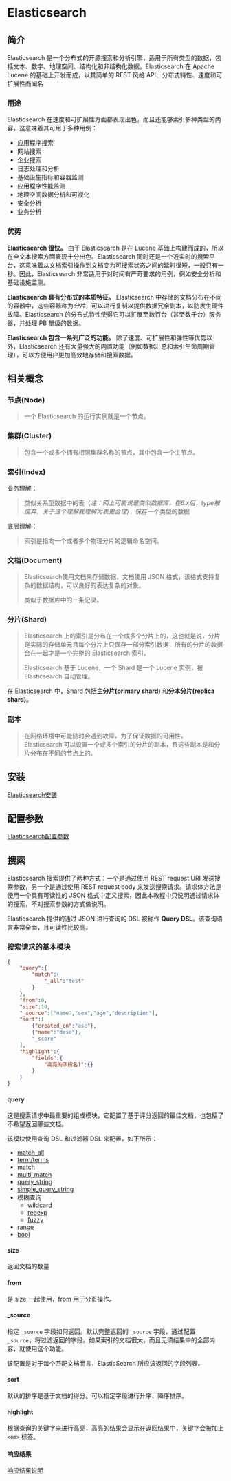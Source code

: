 # Elasticsearch

## 简介

Elasticsearch 是一个分布式的开源搜索和分析引擎，适用于所有类型的数据，包括文本、数字、地理空间、结构化和非结构化数据。Elasticsearch 在 Apache Lucene 的基础上开发而成，以其简单的 REST 风格 API、分布式特性、速度和可扩展性而闻名

### 用途

Elasticsearch 在速度和可扩展性方面都表现出色，而且还能够索引多种类型的内容，这意味着其可用于多种用例：

- 应用程序搜索
- 网站搜索
- 企业搜索
- 日志处理和分析
- 基础设施指标和容器监测
- 应用程序性能监测
- 地理空间数据分析和可视化
- 安全分析
- 业务分析

### 优势

**Elasticsearch 很快。** 由于 Elasticsearch 是在 Lucene 基础上构建而成的，所以在全文本搜索方面表现十分出色。Elasticsearch 同时还是一个近实时的搜索平台，这意味着从文档索引操作到文档变为可搜索状态之间的延时很短，一般只有一秒。因此，Elasticsearch 非常适用于对时间有严苛要求的用例，例如安全分析和基础设施监测。

**Elasticsearch 具有分布式的本质特征。** Elasticsearch 中存储的文档分布在不同的容器中，这些容器称为*分片*，可以进行复制以提供数据冗余副本，以防发生硬件故障。Elasticsearch 的分布式特性使得它可以扩展至数百台（甚至数千台）服务器，并处理 PB 量级的数据。

**Elasticsearch 包含一系列广泛的功能。** 除了速度、可扩展性和弹性等优势以外，Elasticsearch 还有大量强大的内置功能（例如数据汇总和索引生命周期管理），可以方便用户更加高效地存储和搜索数据。

## 相关概念

### 节点(Node)

> 一个 Elasticsearch 的运行实例就是一个节点。

### 集群(Cluster)

> 包含一个或多个拥有相同集群名称的节点，其中包含一个主节点。

### 索引(Index)

业务理解：

> 类似关系型数据中的表（*注：网上可能说是类似数据库，在6.x后，type被废弃，关于这个理解我理解为表更合理*），保存一个类型的数据

底层理解：

> 索引是指向一个或者多个物理分片的逻辑命名空间。

### 文档(Document)

> Elasticsearch使用文档来存储数据，文档使用 JSON 格式，该格式支持复杂的数据结构，可以良好的表达复杂的对象。
>
> 类似于数据库中的一条记录。

### 分片(Shard)

> Elasticsearch 上的索引是分布在一个或多个分片上的，这也就是说，分片是实际的存储单元且每个分片上只保存一部分索引数据，所有的分片的数据合在一起才是一个完整的 Elasticsearch 索引。
>
> Elasticsearch 基于 Lucene，一个 Shard 是一个 Lucene 实例，被 Elasticsearch 自动管理。

在 Elasticsearch 中，Shard 包括**主分片(primary shard)** 和**分本分片(replica shard)**。

### 副本

> 在网络环境中可能随时会遇到故障，为了保证数据的可用性，Elasticsearch 可以设置一个或多个索引的分片的副本，且这些副本是和分片分布在不同的节点上的。

## 安装

[Elasticsearch安装](ElasticSearch/Elasticsearch安装.md) 

## 配置参数

[Elasticsearch配置参数](./Elasticsearch配置参数.md)

## 搜索

Elasticsearch 搜索提供了两种方式：一个是通过使用 REST request URI 发送搜索参数，另一个是通过使用 REST request body 来发送搜索请求。请求体方法是使用一个具有可读性的 JSON 格式中定义搜索，因此本教程中只说明通过请求体的搜索，不对搜索参数的方式做说明。

Elasticsearch 提供的通过 JSON 进行查询的 DSL 被称作 **Query DSL**。该查询语言非常全面，且可读性比较高。

### 搜索请求的基本模块

```json
{
    "query":{
        "match":{
            "_all":"test"
        }
    },
    "from":0,
    "size":10,
    "_source":["name","sex","age","description"],
    "sort":[
        {"created_on":"asc"},
        {"name":"desc"},
        "_score"
    ],
    "highlight":{
        "fields":{
            "高亮的字段名1":{}
        }
    }
}
```

#### query

这是搜索请求中最重要的组成模块，它配置了基于评分返回的最佳文档，也包括了不希望返回哪些文档。

该模块使用查询 DSL 和过滤器 DSL 来配置，如下所示：

- [match_all](./Elasticsearch搜索-match_all.md)
- [term/terms](./Elasticsearch搜索-term-terms.md)
- [match](./Elasticsearch搜索-match.md)
- [multi_match](./Elasticsearch搜索-multi_match.md)
- [query_string](./Elasticsearch搜索-query_string.md)
- [simple_query_string](./Elasticsearch搜索-simple_query_string.md)
- 模糊查询
  - [wildcard](./Elasticsearch搜索-wildcard.md)
  - [regexp](./Elasticsearch搜索-regexp.md)
  - [fuzzy](./Elasticsearch搜索-fuzzy.md)
- [range](./Elasticsearch搜索-range.md)
- [bool](./Elasticsearch搜索-bool.md)

#### size

返回文档的数量

#### from

是 size 一起使用，from 用于分页操作。

#### \_source

指定 `_source` 字段如何返回。默认完整返回的 `_source` 字段，通过配置 `_source`，将过滤返回的字段。如果索引的文档很大，而且无须结果中的全部内容，就使用这个功能。

该配置是对于每个匹配文档而言，ElasticSearch 所应该返回的字段列表。

#### sort

默认的排序是基于文档的得分。可以指定字段进行升序、降序排序。

#### highlight

根据查询的关键字来进行高亮，高亮的结果会显示在返回结果中，关键字会被加上 `<em>` 标签。

#### 响应结果

[响应结果说明](./Elasticsearch搜索-响应结果.md) 